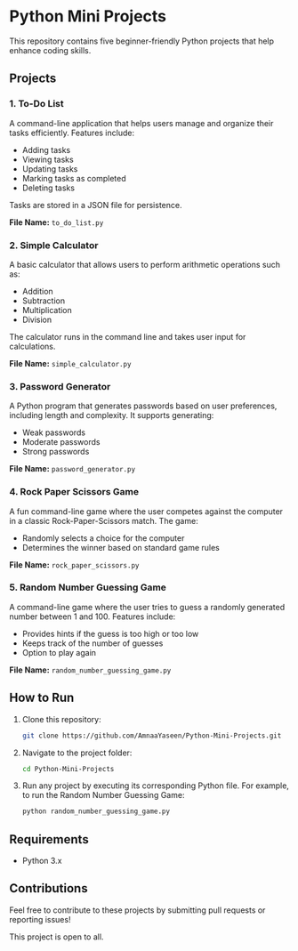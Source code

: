 # Python Mini Projects

This repository contains five beginner-friendly Python projects that help enhance coding skills.

## Projects

### 1. To-Do List
A command-line application that helps users manage and organize their tasks efficiently. Features include:
- Adding tasks
- Viewing tasks
- Updating tasks
- Marking tasks as completed
- Deleting tasks

Tasks are stored in a JSON file for persistence.

**File Name:** `to_do_list.py`

### 2. Simple Calculator
A basic calculator that allows users to perform arithmetic operations such as:
- Addition
- Subtraction
- Multiplication
- Division

The calculator runs in the command line and takes user input for calculations.

**File Name:** `simple_calculator.py`

### 3. Password Generator
A Python program that generates passwords based on user preferences, including length and complexity. It supports generating:
- Weak passwords
- Moderate passwords
- Strong passwords

**File Name:** `password_generator.py`

### 4. Rock Paper Scissors Game
A fun command-line game where the user competes against the computer in a classic Rock-Paper-Scissors match. The game:
- Randomly selects a choice for the computer
- Determines the winner based on standard game rules

**File Name:** `rock_paper_scissors.py`

### 5. Random Number Guessing Game
A command-line game where the user tries to guess a randomly generated number between 1 and 100. Features include:
- Provides hints if the guess is too high or too low
- Keeps track of the number of guesses
- Option to play again

**File Name:** `random_number_guessing_game.py`

## How to Run

1. Clone this repository:

    ```bash
    git clone https://github.com/AmnaaYaseen/Python-Mini-Projects.git
    ```

2. Navigate to the project folder:

    ```bash
    cd Python-Mini-Projects
    ```

3. Run any project by executing its corresponding Python file. For example, to run the Random Number Guessing Game:

    ```bash
    python random_number_guessing_game.py
    ```

## Requirements

- Python 3.x

## Contributions

Feel free to contribute to these projects by submitting pull requests or reporting issues!

This project is open to all.

